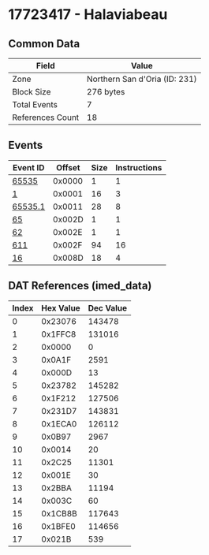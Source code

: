# 17723417 - Halaviabeau

## Common Data

| Field            | Value                         |
|------------------|-------------------------------|
| Zone             | Northern San d'Oria (ID: 231) |
| Block Size       | 276 bytes                     |
| Total Events     | 7                             |
| References Count | 18                            |

## Events

| Event ID                | Offset   |   Size |   Instructions |
|-------------------------|----------|--------|----------------|
| [65535](./65535.md)     | 0x0000   |      1 |              1 |
| [1](./1.md)             | 0x0001   |     16 |              3 |
| [65535.1](./65535.1.md) | 0x0011   |     28 |              8 |
| [65](./65.md)           | 0x002D   |      1 |              1 |
| [62](./62.md)           | 0x002E   |      1 |              1 |
| [611](./611.md)         | 0x002F   |     94 |             16 |
| [16](./16.md)           | 0x008D   |     18 |              4 |

## DAT References (imed_data)

|   Index | Hex Value   |   Dec Value |
|---------|-------------|-------------|
|       0 | 0x23076     |      143478 |
|       1 | 0x1FFC8     |      131016 |
|       2 | 0x0000      |           0 |
|       3 | 0x0A1F      |        2591 |
|       4 | 0x000D      |          13 |
|       5 | 0x23782     |      145282 |
|       6 | 0x1F212     |      127506 |
|       7 | 0x231D7     |      143831 |
|       8 | 0x1ECA0     |      126112 |
|       9 | 0x0B97      |        2967 |
|      10 | 0x0014      |          20 |
|      11 | 0x2C25      |       11301 |
|      12 | 0x001E      |          30 |
|      13 | 0x2BBA      |       11194 |
|      14 | 0x003C      |          60 |
|      15 | 0x1CB8B     |      117643 |
|      16 | 0x1BFE0     |      114656 |
|      17 | 0x021B      |         539 |
